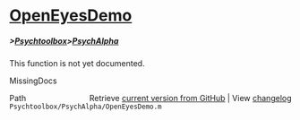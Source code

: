 # [OpenEyesDemo](OpenEyesDemo)
##### >[Psychtoolbox](Psychtoolbox)>[PsychAlpha](PsychAlpha)

This function is not yet documented.


 MissingDocs



<div class="code_header" style="text-align:right;">
  <span style="float:left;">Path&nbsp;&nbsp;</span> <span class="counter">Retrieve <a href=
  "https://raw.github.com/Psychtoolbox-3/Psychtoolbox-3/beta/Psychtoolbox/PsychAlpha/OpenEyesDemo.m">current version from GitHub</a> | View <a href=
  "https://github.com/Psychtoolbox-3/Psychtoolbox-3/commits/beta/Psychtoolbox/PsychAlpha/OpenEyesDemo.m">changelog</a></span>
</div>
<div class="code">
  <code>Psychtoolbox/PsychAlpha/OpenEyesDemo.m</code>
</div>

